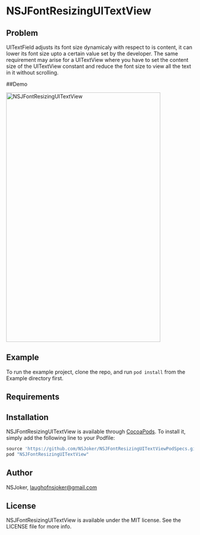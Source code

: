 # NSJFontResizingUITextView

## Problem

UITextField adjusts its font size dynamicaly with respect to is content, it can lower its font size upto a certain value set by the developer. The same requirement may arise for a UITextView where you have to set the content size of the UITextView constant and reduce the font size to view all the text in it without scrolling.

##Demo

<img src ="https://github.com/NSJoker/NSJFontResizingUITextView/blob/master/demo.gif" width = '414' height = '670' alt="NSJFontResizingUITextView"/>

## Example

To run the example project, clone the repo, and run `pod install` from the Example directory first.

## Requirements

## Installation

NSJFontResizingUITextView is available through [CocoaPods](http://cocoapods.org). To install
it, simply add the following line to your Podfile:

```ruby
source 'https://github.com/NSJoker/NSJFontResizingUITextViewPodSpecs.git'
pod "NSJFontResizingUITextView"
```

## Author

NSJoker, laughofnsjoker@gmail.com

## License

NSJFontResizingUITextView is available under the MIT license. See the LICENSE file for more info.
